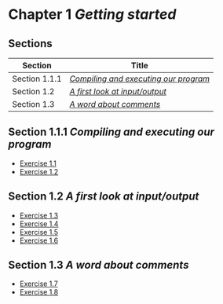 # Chapter 1 _Getting started_

## Sections

| Section       | Title                                                   |
| ------------- | ------------------------------------------------------- |
| Section 1.1.1 | [_Compiling and executing our program_](./section1.1.1) |
| Section 1.2   | [_A first look at input/output_](./section1.2)          |
| Section 1.3   | [_A word about comments_](./section1.3)                 |


## Section 1.1.1 _Compiling and executing our program_
- [Exercise 1.1](./section1.1.1/exercise1.01)
- [Exercise 1.2](./section1.1.1/exercise1.02)

## Section 1.2 _A first look at input/output_
- [Exercise 1.3](./section1.2/exercise1.03)
- [Exercise 1.4](./section1.2/exercise1.04)
- [Exercise 1.5](./section1.2/exercise1.05)
- [Exercise 1.6](./section1.2/exercise1.06)

## Section 1.3 _A word about comments_
- [Exercise 1.7](./section1.3/exercise1.07)
- [Exercise 1.8](./section1.3/exercise1.08)
